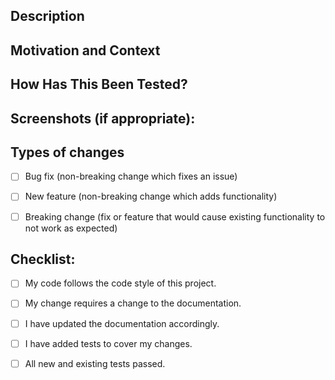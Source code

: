 <!--- Provide a general summary of your changes in the Title above -->



## Description

<!--- Describe your changes in detail -->



## Motivation and Context

<!--- Why is this change required? What problem does it solve? -->

<!--- If it fixes an open issue, please link to the issue here. -->



## How Has This Been Tested?

<!--- Please describe in detail how you tested your changes. -->

<!--- Include details of your testing environment, tests ran to see how -->

<!--- your change affects other areas of the code, etc. -->



## Screenshots (if appropriate):



## Types of changes

<!--- What types of changes does your code introduce? Put an `x` in all the boxes that apply: Please remove what doesn't apply -->

- [ ] Bug fix (non-breaking change which fixes an issue)

- [ ] New feature (non-breaking change which adds functionality)

- [ ] Breaking change (fix or feature that would cause existing functionality to not work as expected)



## Checklist:

<!--- Go over all the following points, and put an `x` in all the boxes that apply. -->

<!--- If you're unsure about any of these, don't hesitate to ask. We're here to help! -->

- [ ] My code follows the code style of this project.

- [ ] My change requires a change to the documentation.

- [ ] I have updated the documentation accordingly.

- [ ] I have added tests to cover my changes.

- [ ] All new and existing tests passed.



